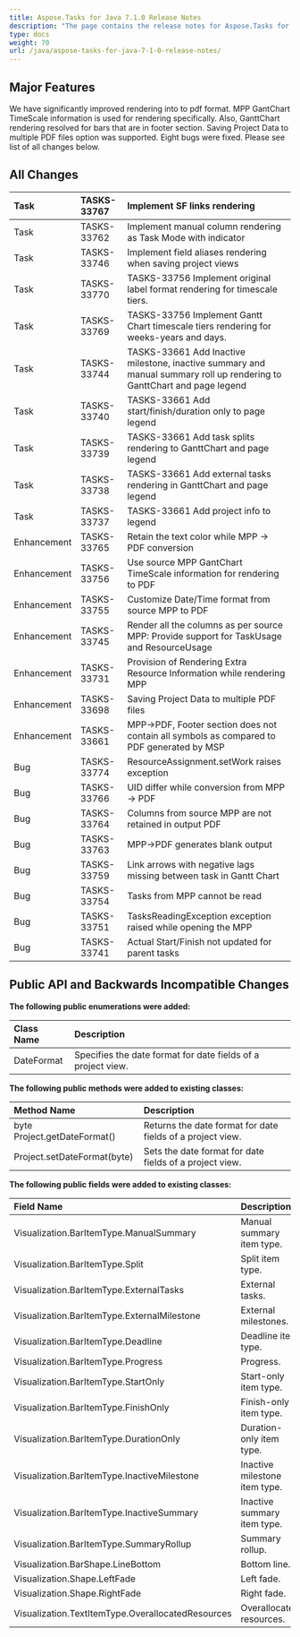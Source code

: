 ```yaml
---
title: Aspose.Tasks for Java 7.1.0 Release Notes
description: "The page contains the release notes for Aspose.Tasks for Java 7.1.0."
type: docs
weight: 70
url: /java/aspose-tasks-for-java-7-1-0-release-notes/
---
```


## **Major Features**
We have significantly improved rendering into to pdf format. MPP GantChart TimeScale information is used for rendering specifically. 
Also, GanttChart rendering resolved for bars that are in footer section. Saving Project Data to multiple PDF files option was supported. Eight bugs were fixed. Please see list of all changes below.

## **All Changes**
|**Task** |**TASKS-33767** |**Implement SF links rendering** |
| :- | :- | :- |
|Task |TASKS-33762 |Implement manual column rendering as Task Mode with indicator |
|Task |TASKS-33746 |Implement field aliases rendering when saving project views |
|Task |TASKS-33770 |TASKS-33756 Implement original label format rendering for timescale tiers. |
|Task |TASKS-33769 |TASKS-33756 Implement Gantt Chart timescale tiers rendering for weeks-years and days. |
|Task |TASKS-33744 |TASKS-33661 Add Inactive milestone, inactive summary and manual summary roll up rendering to GanttChart and page legend |
|Task |TASKS-33740 |TASKS-33661 Add start/finish/duration only to page legend |
|Task |TASKS-33739 |TASKS-33661 Add task splits rendering to GanttChart and page legend |
|Task |TASKS-33738 |TASKS-33661 Add external tasks rendering in GanttChart and page legend |
|Task |TASKS-33737 |TASKS-33661 Add project info to legend |
|Enhancement |TASKS-33765 |Retain the text color while MPP -> PDF conversion |
|Enhancement |TASKS-33756 |Use source MPP GantChart TimeScale information for rendering to PDF |
|Enhancement |TASKS-33755 |Customize Date/Time format from source MPP to PDF |
|Enhancement |TASKS-33745 |Render all the columns as per source MPP: Provide support for TaskUsage and ResourceUsage |
|Enhancement |TASKS-33731 |Provision of Rendering Extra Resource Information while rendering MPP |
|Enhancement |TASKS-33698 |Saving Project Data to multiple PDF files |
|Enhancement |TASKS-33661 |MPP->PDF, Footer section does not contain all symbols as compared to PDF generated by MSP |
|Bug |TASKS-33774 |ResourceAssignment.setWork raises exception |
|Bug |TASKS-33766 |UID differ while conversion from MPP -> PDF |
|Bug |TASKS-33764 |Columns from source MPP are not retained in output PDF |
|Bug |TASKS-33763 |MPP->PDF generates blank output |
|Bug |TASKS-33759 |Link arrows with negative lags missing between task in Gantt Chart |
|Bug |TASKS-33754 |Tasks from MPP cannot be read |
|Bug |TASKS-33751 |TasksReadingException exception raised while opening the MPP |
|Bug |TASKS-33741 |Actual Start/Finish not updated for parent tasks |

## **Public API and Backwards Incompatible Changes**

**The following public enumerations were added:**

|Class Name |Description |
| :- | :- |
|DateFormat |Specifies the date format for date fields of a project view. |

**The following public methods were added to existing classes:**

|Method Name |Description |
| :- | :- |
|byte Project.getDateFormat() |Returns the date format for date fields of a project view. |
|Project.setDateFormat(byte) |Sets the date format for date fields of a project view. |

**The following public fields were added to existing classes:**

|Field Name |Description |
| :- | :- |
|Visualization.BarItemType.ManualSummary |Manual summary item type. |
|Visualization.BarItemType.Split |Split item type. |
|Visualization.BarItemType.ExternalTasks |External tasks. |
|Visualization.BarItemType.ExternalMilestone |External milestones. |
|Visualization.BarItemType.Deadline |Deadline item type. |
|Visualization.BarItemType.Progress |Progress. |
|Visualization.BarItemType.StartOnly |Start-only item type. |
|Visualization.BarItemType.FinishOnly |Finish-only item type. |
|Visualization.BarItemType.DurationOnly |Duration-only item type. |
|Visualization.BarItemType.InactiveMilestone |Inactive milestone item type. |
|Visualization.BarItemType.InactiveSummary |Inactive summary item type. |
|Visualization.BarItemType.SummaryRollup |Summary rollup. |
|Visualization.BarShape.LineBottom |Bottom line. |
|Visualization.Shape.LeftFade |Left fade. |
|Visualization.Shape.RightFade |Right fade. |
|Visualization.TextItemType.OverallocatedResources |Overallocated resources. |